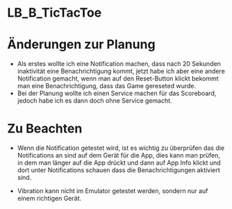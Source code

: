 # LB_B_TicTacToe

# Änderungen zur Planung
- Als erstes wollte ich eine Notification machen, dass nach 20 Sekunden inaktivität eine
    Benachrichtigung kommt, jetzt habe ich aber eine andere Notification gemacht, wenn man auf den
    Reset-Button klickt bekommt man eine Benachrichtigung, dass das Game gereseted wurde.
- Bei der Planung wollte ich einen Service machen für das Scoreboard, jedoch habe ich es dann doch 
    ohne Service gemacht.

# Zu Beachten
- Wenn die Notification getestet wird, ist es wichtig zu überprüfen das die Notifications an sind 
    auf dem Gerät für die App, dies kann man prüfen, in dem man länger auf die App drückt und dann
    auf App Info klickt und dort unter Notifications schauen dass die Benachrichtigungen aktiviert sind.

- Vibration kann nicht im Emulator getestet werden, sondern nur auf einem richtigen Gerät.